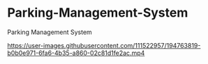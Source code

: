 # Parking-Management-System
Parking Management System



https://user-images.githubusercontent.com/111522957/194763819-b0b0e971-6fa6-4b35-a860-02c81d1fe2ac.mp4


